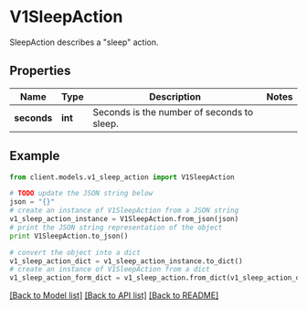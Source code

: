# V1SleepAction

SleepAction describes a \"sleep\" action.

## Properties
Name | Type | Description | Notes
------------ | ------------- | ------------- | -------------
**seconds** | **int** | Seconds is the number of seconds to sleep. | 

## Example

```python
from client.models.v1_sleep_action import V1SleepAction

# TODO update the JSON string below
json = "{}"
# create an instance of V1SleepAction from a JSON string
v1_sleep_action_instance = V1SleepAction.from_json(json)
# print the JSON string representation of the object
print V1SleepAction.to_json()

# convert the object into a dict
v1_sleep_action_dict = v1_sleep_action_instance.to_dict()
# create an instance of V1SleepAction from a dict
v1_sleep_action_form_dict = v1_sleep_action.from_dict(v1_sleep_action_dict)
```
[[Back to Model list]](../README.md#documentation-for-models) [[Back to API list]](../README.md#documentation-for-api-endpoints) [[Back to README]](../README.md)


